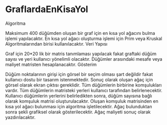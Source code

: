 # GraflardaEnKisaYol
Algoritma

Maksimum 400 düğümden oluşan bir graf için en kısa yol ağacını bulma işlemi yapılacaktır. En kısa yol ağacı oluşturma işlemi için Prim veya Kruskal Algoritmalarından birisi kullanılacaktır.
Veri Yapısı

Graf için 20*20 lik bir matris tanımlaması yapılacak fakat graftaki düğüm sayısı ve yeri kullanıcı yönelimli olacaktır. Düğümler arasındaki mesafe veya maliyet matristen hesaplanacaktır.
Gösterim

Düğüm noktalarının girişi için görsel bir seçim olması şart değildir fakat kullanıcı dostu bir tasarım istenmektedir. Sonuç olarak oluşan ağaç için görsel olarak ekran çıktısı gereklidir.
Tüm düğümlerin birbirine komşulukları vardır. Tüm düğümlerin matristeki yerleri kullanıcı tarafından belirlenecektir.
Kullanıcı düğümlerin yerlerini belirledikten sonra, düğüm sayısına bağlı olarak komşuluk matrisi oluşturulacaktır. Oluşan komşuluk matrisinden en kısa yol ağacı bulunması için algoritma işletilecektir. Ağaç bulunduktan sonra şekli grafiksel olarak gösterilecektir. Ağaç maliyeti sonuç olarak yazdırılacaktır.
